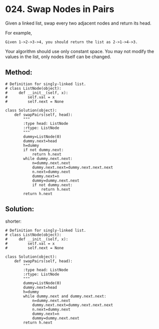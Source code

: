 # 024. Swap Nodes in Pairs

Given a linked list, swap every two adjacent nodes and return its head.

For example,
    
    Given 1->2->3->4, you should return the list as 2->1->4->3.

Your algorithm should use only constant space. You may not modify the values in the list, only nodes itself can be changed.

## Method:

    # Definition for singly-linked list.
    # class ListNode(object):
    #     def __init__(self, x):
    #         self.val = x
    #         self.next = None
    
    class Solution(object):
        def swapPairs(self, head):
            """
            :type head: ListNode
            :rtype: ListNode
            """
            dummy=ListNode(0)
            dummy.next=head
            h=dummy
            if not dummy.next:
                return h.next
            while dummy.next.next:
                n=dummy.next.next
                dummy.next.next=dummy.next.next.next
                n.next=dummy.next
                dummy.next=n
                dummy=dummy.next.next
                if not dummy.next:
                    return h.next
            return h.next
            
## Solution:

shorter:

    # Definition for singly-linked list.
    # class ListNode(object):
    #     def __init__(self, x):
    #         self.val = x
    #         self.next = None
    
    class Solution(object):
        def swapPairs(self, head):
            """
            :type head: ListNode
            :rtype: ListNode
            """
            dummy=ListNode(0)
            dummy.next=head
            h=dummy
            while dummy.next and dummy.next.next:
                n=dummy.next.next
                dummy.next.next=dummy.next.next.next
                n.next=dummy.next
                dummy.next=n
                dummy=dummy.next.next
            return h.next